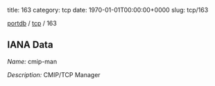 title: 163
category: tcp
date: 1970-01-01T00:00:00+0000
slug: tcp/163

[portdb](/) / [tcp](/category/tcp.html) / 163


## IANA Data

_Name:_ cmip-man

_Description:_ CMIP/TCP Manager

